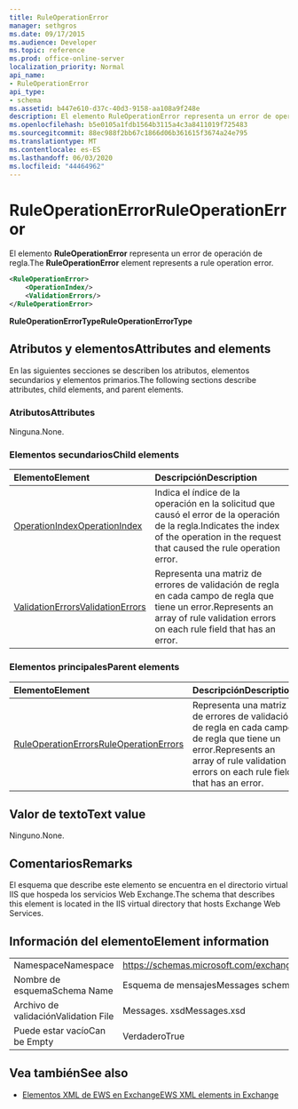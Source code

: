 ```yaml
---
title: RuleOperationError
manager: sethgros
ms.date: 09/17/2015
ms.audience: Developer
ms.topic: reference
ms.prod: office-online-server
localization_priority: Normal
api_name:
- RuleOperationError
api_type:
- schema
ms.assetid: b447e610-d37c-40d3-9158-aa108a9f248e
description: El elemento RuleOperationError representa un error de operación de regla.
ms.openlocfilehash: b5e0105a1fdb1564b3115a4c3a8411019f725483
ms.sourcegitcommit: 88ec988f2bb67c1866d06b361615f3674a24e795
ms.translationtype: MT
ms.contentlocale: es-ES
ms.lasthandoff: 06/03/2020
ms.locfileid: "44464962"
---
```

# <a name="ruleoperationerror"></a><span data-ttu-id="590a2-103">RuleOperationError</span><span class="sxs-lookup"><span data-stu-id="590a2-103">RuleOperationError</span></span>

<span data-ttu-id="590a2-104">El elemento **RuleOperationError** representa un error de operación de regla.</span><span class="sxs-lookup"><span data-stu-id="590a2-104">The **RuleOperationError** element represents a rule operation error.</span></span> 
  
```XML
<RuleOperationError>
    <OperationIndex/>
    <ValidationErrors/>
</RuleOperationError>
```

 <span data-ttu-id="590a2-105">**RuleOperationErrorType**</span><span class="sxs-lookup"><span data-stu-id="590a2-105">**RuleOperationErrorType**</span></span>
## <a name="attributes-and-elements"></a><span data-ttu-id="590a2-106">Atributos y elementos</span><span class="sxs-lookup"><span data-stu-id="590a2-106">Attributes and elements</span></span>

<span data-ttu-id="590a2-107">En las siguientes secciones se describen los atributos, elementos secundarios y elementos primarios.</span><span class="sxs-lookup"><span data-stu-id="590a2-107">The following sections describe attributes, child elements, and parent elements.</span></span>
  
### <a name="attributes"></a><span data-ttu-id="590a2-108">Atributos</span><span class="sxs-lookup"><span data-stu-id="590a2-108">Attributes</span></span>

<span data-ttu-id="590a2-109">Ninguna.</span><span class="sxs-lookup"><span data-stu-id="590a2-109">None.</span></span>
  
### <a name="child-elements"></a><span data-ttu-id="590a2-110">Elementos secundarios</span><span class="sxs-lookup"><span data-stu-id="590a2-110">Child elements</span></span>

|<span data-ttu-id="590a2-111">**Elemento**</span><span class="sxs-lookup"><span data-stu-id="590a2-111">**Element**</span></span>|<span data-ttu-id="590a2-112">**Descripción**</span><span class="sxs-lookup"><span data-stu-id="590a2-112">**Description**</span></span>|
|:-----|:-----|
|[<span data-ttu-id="590a2-113">OperationIndex</span><span class="sxs-lookup"><span data-stu-id="590a2-113">OperationIndex</span></span>](operationindex.md) <br/> |<span data-ttu-id="590a2-114">Indica el índice de la operación en la solicitud que causó el error de la operación de la regla.</span><span class="sxs-lookup"><span data-stu-id="590a2-114">Indicates the index of the operation in the request that caused the rule operation error.</span></span>  <br/> |
|[<span data-ttu-id="590a2-115">ValidationErrors</span><span class="sxs-lookup"><span data-stu-id="590a2-115">ValidationErrors</span></span>](validationerrors.md) <br/> |<span data-ttu-id="590a2-116">Representa una matriz de errores de validación de regla en cada campo de regla que tiene un error.</span><span class="sxs-lookup"><span data-stu-id="590a2-116">Represents an array of rule validation errors on each rule field that has an error.</span></span>  <br/> |
   
### <a name="parent-elements"></a><span data-ttu-id="590a2-117">Elementos principales</span><span class="sxs-lookup"><span data-stu-id="590a2-117">Parent elements</span></span>

|<span data-ttu-id="590a2-118">**Elemento**</span><span class="sxs-lookup"><span data-stu-id="590a2-118">**Element**</span></span>|<span data-ttu-id="590a2-119">**Descripción**</span><span class="sxs-lookup"><span data-stu-id="590a2-119">**Description**</span></span>|
|:-----|:-----|
|[<span data-ttu-id="590a2-120">RuleOperationErrors</span><span class="sxs-lookup"><span data-stu-id="590a2-120">RuleOperationErrors</span></span>](ruleoperationerrors.md) <br/> |<span data-ttu-id="590a2-121">Representa una matriz de errores de validación de regla en cada campo de regla que tiene un error.</span><span class="sxs-lookup"><span data-stu-id="590a2-121">Represents an array of rule validation errors on each rule field that has an error.</span></span>  <br/> |
   
## <a name="text-value"></a><span data-ttu-id="590a2-122">Valor de texto</span><span class="sxs-lookup"><span data-stu-id="590a2-122">Text value</span></span>

<span data-ttu-id="590a2-123">Ninguno.</span><span class="sxs-lookup"><span data-stu-id="590a2-123">None.</span></span>
  
## <a name="remarks"></a><span data-ttu-id="590a2-124">Comentarios</span><span class="sxs-lookup"><span data-stu-id="590a2-124">Remarks</span></span>

<span data-ttu-id="590a2-125">El esquema que describe este elemento se encuentra en el directorio virtual IIS que hospeda los servicios Web Exchange.</span><span class="sxs-lookup"><span data-stu-id="590a2-125">The schema that describes this element is located in the IIS virtual directory that hosts Exchange Web Services.</span></span>
  
## <a name="element-information"></a><span data-ttu-id="590a2-126">Información del elemento</span><span class="sxs-lookup"><span data-stu-id="590a2-126">Element information</span></span>

|||
|:-----|:-----|
|<span data-ttu-id="590a2-127">Namespace</span><span class="sxs-lookup"><span data-stu-id="590a2-127">Namespace</span></span>  <br/> |https://schemas.microsoft.com/exchange/services/2006/messages  <br/> |
|<span data-ttu-id="590a2-128">Nombre de esquema</span><span class="sxs-lookup"><span data-stu-id="590a2-128">Schema Name</span></span>  <br/> |<span data-ttu-id="590a2-129">Esquema de mensajes</span><span class="sxs-lookup"><span data-stu-id="590a2-129">Messages schema</span></span>  <br/> |
|<span data-ttu-id="590a2-130">Archivo de validación</span><span class="sxs-lookup"><span data-stu-id="590a2-130">Validation File</span></span>  <br/> |<span data-ttu-id="590a2-131">Messages. xsd</span><span class="sxs-lookup"><span data-stu-id="590a2-131">Messages.xsd</span></span>  <br/> |
|<span data-ttu-id="590a2-132">Puede estar vacío</span><span class="sxs-lookup"><span data-stu-id="590a2-132">Can be Empty</span></span>  <br/> |<span data-ttu-id="590a2-133">Verdadero</span><span class="sxs-lookup"><span data-stu-id="590a2-133">True</span></span>  <br/> |
   
## <a name="see-also"></a><span data-ttu-id="590a2-134">Vea también</span><span class="sxs-lookup"><span data-stu-id="590a2-134">See also</span></span>



- [<span data-ttu-id="590a2-135">Elementos XML de EWS en Exchange</span><span class="sxs-lookup"><span data-stu-id="590a2-135">EWS XML elements in Exchange</span></span>](ews-xml-elements-in-exchange.md)

